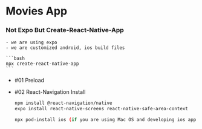 # Movies App

### Not Expo But Create-React-Native-App

    - we are using expo
    - we are customized android, ios build files

    ```bash
    npx create-react-native-app
    ```

- #01 Preload

- #02 React-Navigation Install

  ```bash
  npm install @react-navigation/native
  expo install react-native-screens react-native-safe-area-context

  npx pod-install ios (if you are using Mac OS and developing ios app)
  ```
